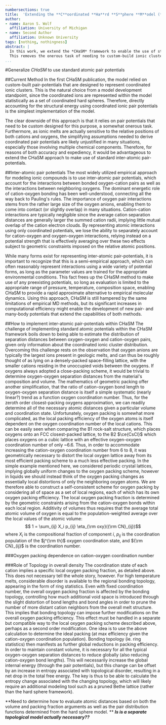 ```yaml
---
numbersections: true
title:  'Extending the **C**oordinated **Ha**rd **S**phere **M**odel (**CHaSM**) to Large Multicomponent Systems: Making use of Standard Interatomic Potentials'
author:
- name: Aaron S. Wolf
  affiliation: University of Michigan
- name: Second Author
  affiliation: Unknown University
tags: [nothing, nothingness]
abstract: |
  In this work, we extend the *CHaSM* framework to enable the use of standard interatomic potentials.
  This removes the onerous task of needing to custom-build ionic cluster potentials and increases accuracy of the method by properly handling oxygen-oxygen interactions
...
```


#Generalize _CHaSM_ to use standard atomic pair potentials

##Current Method
In the first CHaSM publication, the model relied on custom-built pair-potentials that are designed to represent coordinated ionic clusters.
This is the natural choice from a model development standpoint, since the coordinated ions are represented within the model statistically as a set of coordinated hard spheres.
Therefore, directly accounting for the structural energy using coordinated ionic pair potentials is the simplest implementation of the model.

The clear downside of this approach is that it relies on pair potentials that need to be custom designed for this purpose, a somewhat onerous task.
Furthermore, as ionic melts are actually sensitive to the relative positions of both cations and oxygens, the simplifying assumptions needed to derive coordinated pair potentials are likely unjustified in many situations, especially those involving multiple chemical components.
Therefore, for reasons of both accuracy and expediency, it would be advantageous to extend the CHaSM approach to make use of standard inter-atomic pair-potentials.

##Inter-atomic pair potentials
The most widely utilized empirical approach for modeling ionic compounds is to use inter-atomic pair potentials, which account for the interactions between bonded oxygen-cation pairs as well as the interactions between neighboring oxygens.
The dominant energetic role of cation-oxygen bonding has been well-understood, connecting all the way back to Pauling's rules.
The importance of oxygen pair interactions stems from the rather large size of the oxygen anions, enabling them to come into contact (or slightly overlap) in many situations.
Cation-cation interactions are typically negligible since the average cation separation distances are generally larger the summed cation radii, implying little mutual overlap of the cation electron clouds.
By representing atomic interactions using only coordinated potentials, we lose the ability to separately account for cation-oxygen and oxygen-oxygen interactions, relying instead on a potential strength that is effectively averaging over these two effects subject to geometric constraints imposed on the relative atomic positions.

While many forms exist for representing inter-atomic pair-potentials, it is important to recognize that this is a semi-empirical approach, which can often reasonably represent interactions using a wide variety of potential forms, as long as the parameter values are trained for the appropriate environmental conditions.
This fact frees up the CHaSM method to make use of any preexisting potentials, so long as evaluation is limited to the appropriate range of pressure, temperature, composition space, enabling CHaSM to provide a rapid approximate alternative to empirical molecular dynamics.
Using this approach, CHaSM is still hampered by the same limitations of empirical MD methods, but its significant increases in computational efficiency might enable the development of new pair- and many-body potentials that extend the capabilities of both methods.

##How to implement inter-atomic pair-potentials within CHaSM
The challenge of implementing standard atomic potentials within the CHaSM framework boils down to being able to estimate the distribution of separation distances between oxygen-oxygen and cation-oxygen pairs, given only information about the coordinated ionic cluster distribution.
Overcoming this challenge rests on the observation that oxygen anions are typically the largest ions present in geologic melts, and can thus be roughly thought of as lying on a densely-packed space-filling lattice, with the smaller cations residing in the unoccupied voids between the oxygens.
If oxygens always adopted a close-packing scheme, it would be trivial to determine oxygen-oxygen separation distances from the material's composition and volume.
The mathematics of geometric packing offer another simplification, that the ratio of cation-oxygen bond length to oxygen-oxygen separation distance is itself a simple systematic (nearly linear?) trend as a function oxygen coordination number.
Thus, for the zeroth order closest-packing oxygens approximation, we can readily determine all of the necessary atomic distances given a particular volume and coordination state.
Unfortunately, oxygen packing is somewhat more complicated, as the local packing efficiency of the oxygen atoms is itself dependent on the oxygen coordination number of the local cations.
This can be easily seen when comparing the B1 rock-salt structure, which places oxygens onto an FCC closest-packed lattice, to the B2 $\ce{CsCl}$ which places oxygens on a cubic lattice with an effective oxygen-oxygen coordination number of only ~6.6.
Thus, in order to accommodate increasing the cation-oxygen coordination number from 6 to 8, it was geometrically necessary to distort the local oxygen lattice away from its most efficient packing scheme to a much less effective packing.
In the simple example mentioned here, we considered periodic crystal lattices, implying globally uniform changes to the oxygen packing scheme, however in liquids we should instead think of the oxygen packing changes as essentially local distortions of only the neighboring oxygen atoms.
We are therefore able to construct a self-consistent scheme for oxygen packing by considering all of space as a set of local regions, each of which has its own oxygen packing efficiency.
The local oxygen packing fraction is determined by the geometric constraints arising from the cation-oxygen bonds within each local region.
Additivity of volumes thus requires that the average total atomic volume of oxygen is equal to the population-weighted average over the local values of the atomic volume:
$$ 1 = \sum_{ij} X_i p_{ij} \eta_{\rm oxy}({\rm CN}_{ij})$$
where $X_i$ is the compositional fraction of component $i$, $p_{ij}$ is the coordination population of the $j^{\rm th}$ oxygen coordination state, and ${\rm CN}_{ij}$ is the coordination number.
<!--The local oxygen packing fraction, $\eta_{\rm oxy}$, is a smooth function of coordination number and is approximated using a spline-fit **???** to trend for the standard set of monatomic crystals (e.g., cubic, FCC, BCC, etc.).-->

###Oxygen packing dependence on cation-oxygen coordination number

###Role of Topology in overall density
The coordination state of each cation implies a specific local oxygen packing fraction, as detailed above.
This does not necessary tell the whole story, however.
For high temperature melts, considerable disorder is available to the regional bonding topology, appearing in the form of ring statistics.
Even with fixed coordination number, the overall oxygen packing fraction is affected by the bonding topology, controlling how much additional void space is introduced through the slight distortion of bond lengths and bond angles in order to prune the number of more distant cation neighbors from the overall melt structure.
This implies that bonding topology can impose further modifications on the overall oxygen packing efficiency.
This effect must be handled in a separate but compatible way to the local oxygen packing scheme described above, perhaps as a second order modification.
One idea is to use the above calculation to determine the ideal packing (at max efficiency given the cation-oxygen coordination population).
Bonding topology (ie. ring statistics) then manifests as further global reductions in packing efficiency.
In order to maintain constant volume, it is necessary for all the typical oxygen-oxygen separation distances to reduce globally (also reducing cation-oxygen bond lengths).
This will necessarily increase the global internal energy (through the pair potentials), but this change can be offset by an increase in entropy associated with topological disorder, resulting in a net drop in the total free energy.
The key is thus to be able to calculate the entropy change associated with the changing topology, which will likely require an additional modeling tool such as a pruned Bethe lattice (rather than the hard sphere framework).

**Need to determine how to evaluate atomic distances based on both the volume and packing fraction arguments as well as the pair distribution functions determined from the hard sphere model. **
***Is is a separate topological model actually necessary??***
